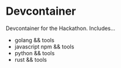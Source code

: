 # Devcontainer
Devcontainer for the Hackathon. Includes...
- golang && tools
- javascript npm && tools
- python && tools
- rust && tools
